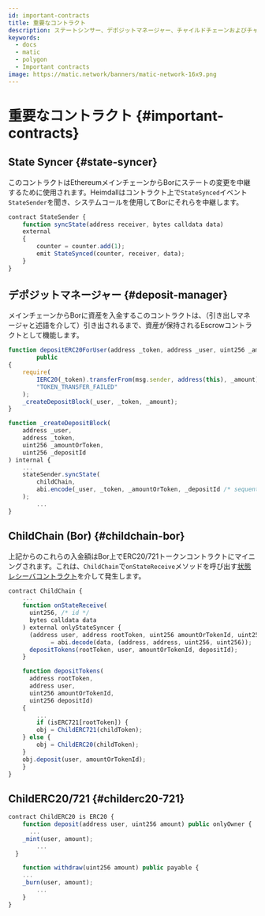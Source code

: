 ```yaml
---
id: important-contracts
title: 重要なコントラクト
description: ステートシンサー、デポジットマネージャー、チャイルドチェーンおよびチャイルドERC20/721
keywords:
  - docs
  - matic
  - polygon
  - Important contracts
image: https://matic.network/banners/matic-network-16x9.png
---
```


# 重要なコントラクト {#important-contracts}

## State Syncer {#state-syncer}

このコントラクトはEthereumメインチェーンからBorにステートの変更を中継するために使用されます。Heimdallはコントラクト上で`StateSynced`イベント`StateSender`を聞き、システムコールを使用してBorにそれらを中継します。

```jsx
contract StateSender {
	function syncState(address receiver, bytes calldata data)
    external
	{
	    counter = counter.add(1);
	    emit StateSynced(counter, receiver, data);
	}
}
```

## デポジットマネージャー {#deposit-manager}

メインチェーンからBorに資産を入金するこのコントラクトは、（引き出しマネージャと述語を介して）引き出されるまで、資産が保持されるEscrowコントラクトとして機能します。

```jsx
function depositERC20ForUser(address _token, address _user, uint256 _amount)
		public
{
    require(
        IERC20(_token).transferFrom(msg.sender, address(this), _amount),
        "TOKEN_TRANSFER_FAILED"
    );
    _createDepositBlock(_user, _token, _amount);
}

function _createDepositBlock(
    address _user,
    address _token,
    uint256 _amountOrToken,
    uint256 _depositId
) internal {
    ...
    stateSender.syncState(
        childChain,
        abi.encode(_user, _token, _amountOrToken, _depositId /* sequential ID */)
    );
		...
}
```

## ChildChain (Bor) {#childchain-bor}

上記からのこれらの入金額はBor上でERC20/721トークンコントラクトにマイニングされます。これは、`ChildChain`で`onStateReceive`メソッドを呼び出す[状態レシーバコントラクト](https://www.notion.so/maticnetwork/Bor-Overview-c8bdb110cd4d4090a7e1589ac1006bab#aa94e6a9373943068b93d2c0e7f3d2e6)を介して発生します。

```jsx
contract ChildChain {
	...
	function onStateReceive(
	  uint256, /* id */
	  bytes calldata data
	) external onlyStateSyncer {
	  (address user, address rootToken, uint256 amountOrTokenId, uint256 depositId)
			= abi.decode(data, (address, address, uint256, uint256));
	  depositTokens(rootToken, user, amountOrTokenId, depositId);
	}

	function depositTokens(
	  address rootToken,
	  address user,
	  uint256 amountOrTokenId,
	  uint256 depositId)
	{
		...
		if (isERC721[rootToken]) {
        obj = ChildERC721(childToken);
    } else {
        obj = ChildERC20(childToken);
    }
    obj.deposit(user, amountOrTokenId);	
	}
}
```

## ChildERC20/721 {#childerc20-721}

```jsx
contract ChildERC20 is ERC20 {
	function deposit(address user, uint256 amount) public onlyOwner {
	  ...
    _mint(user, amount);
		...
  }

	function withdraw(uint256 amount) public payable {
    ...
    _burn(user, amount);
		...
	}
}
```
